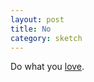 ```yaml
---
layout: post
title: No
category: sketch
---
```


Do what you <a href="google.com" onmouseover="like(this)" onmouseout="love(this)">love</a>.